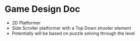 <h1>Game Design Doc</h1>
<uL>
    <li>2D Platformer</li>
    <li>Side Scroller platformer with a Top Down shooter element</li> 
    <li>Potentially will be based on puzzle solving through the level</li>
</ul>